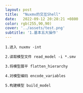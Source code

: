 ```yaml
---
layout: post
title:  "Nuxmv的交互Shell"
date:   2022-09-12 20:28:21 +0800
color: rgb(255,90,90)
cover: '../assets/test.png'
subtitle: '1.基本五大操作'
---
```

```shell
1.进入 nuxmv -int
```
```shell
2.读取模型文件 read_model -i *.smv
```
```shell
3.将模型展平 flatten_hierarchy
```
```shell
4.对模型编码 encode_variables
```
```shell
5.构建模型 build_model
```

